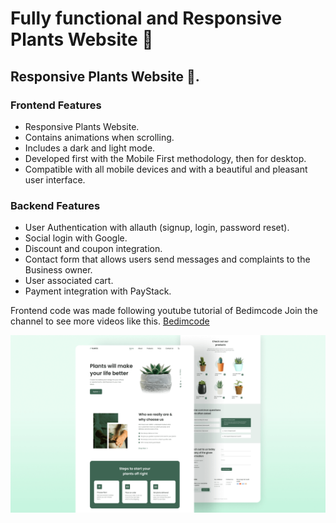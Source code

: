 # Fully functional and Responsive Plants Website 🎍 

## Responsive Plants Website 🎍.

### Frontend Features

- Responsive Plants Website.
- Contains animations when scrolling.
- Includes a dark and light mode.
- Developed first with the Mobile First methodology, then for desktop.
- Compatible with all mobile devices and with a beautiful and pleasant user interface.

### Backend Features

- User Authentication with allauth (signup, login, password reset).
- Social login with Google.
- Discount and coupon integration.
- Contact form that allows users send messages and complaints to the Business owner.
- User associated cart.
- Payment integration with PayStack.

Frontend code was made following youtube tutorial of Bedimcode
Join the channel to see more videos like this. [Bedimcode](https://www.youtube.com/c/Bedimcode)

![plants website](/preview.png)
